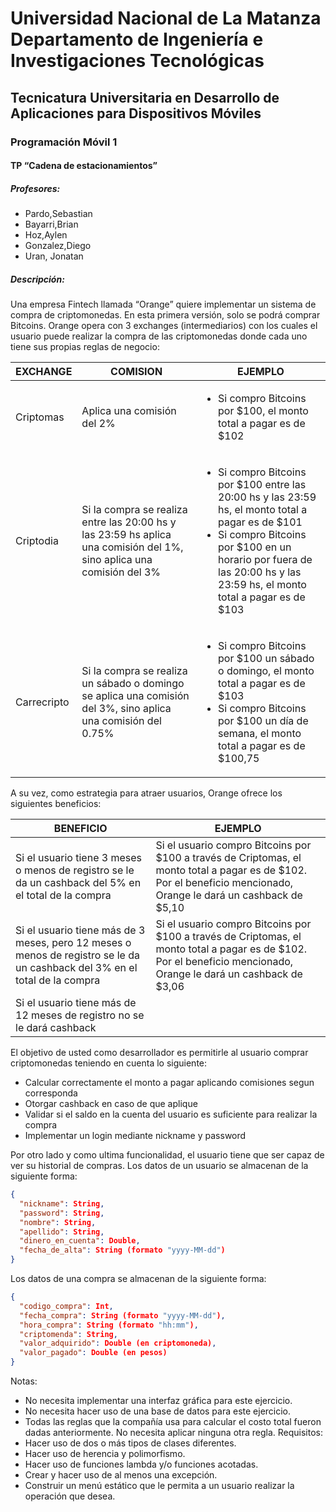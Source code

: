 # Universidad Nacional de La Matanza Departamento de Ingeniería e Investigaciones Tecnológicas
## Tecnicatura Universitaria en Desarrollo de Aplicaciones para Dispositivos Móviles
### Programación Móvil 1
#### TP “Cadena de estacionamientos”
##### Profesores:
- Pardo,Sebastian
-  Bayarri,Brian
- Hoz,Aylen
- Gonzalez,Diego
- Uran, Jonatan

##### Descripción:

Una empresa Fintech llamada “Orange” quiere implementar un sistema de compra de criptomonedas. En esta primera versión, solo se podrá comprar Bitcoins.
Orange opera con 3 exchanges (intermediarios) con los cuales el usuario puede realizar la compra de las criptomonedas donde cada uno tiene sus propias reglas de negocio:

| **EXCHANGE** | **COMISION**                                                                                                          | **EJEMPLO**                                                                                                                                                                                                                                     |
|--------------|-----------------------------------------------------------------------------------------------------------------------|-------------------------------------------------------------------------------------------------------------------------------------------------------------------------------------------------------------------------------------------------|
| Criptomas    | Aplica una comisión del 2%                                                                                            | <ul><li>Si compro Bitcoins por $100, el monto total a pagar es de $102</li></ul>                                                                                                                                                                |
| Criptodia    | Si la compra se realiza entre las 20:00 hs y las 23:59 hs aplica una comisión del 1%, sino aplica una comisión del 3% | <ul><li>Si compro Bitcoins por $100 entre las 20:00 hs y las 23:59 hs, el monto total a pagar es de $101</li><li>Si compro Bitcoins por $100 en un horario por fuera de las 20:00 hs y las 23:59 hs, el monto total a pagar es de $103</li><ul> |
| Carrecripto  | Si la compra se realiza un sábado o domingo se aplica una comisión del 3%, sino aplica una comisión del 0.75%         | <ul><li>Si compro Bitcoins por $100 un sábado o domingo, el monto total a pagar es de $103</li><li>Si compro Bitcoins por $100 un día de semana, el monto total a pagar es de $100,75</li></ul>                                                 |

A su vez, como estrategia para atraer usuarios, Orange ofrece los siguientes beneficios:

| **BENEFICIO**                                                                                                              | **EJEMPLO**                                                                                                                                                       |
|----------------------------------------------------------------------------------------------------------------------------|-------------------------------------------------------------------------------------------------------------------------------------------------------------------|
| Si el usuario tiene 3 meses o menos de registro se le da un cashback del 5% en el total de la compra                       | Si el usuario compro Bitcoins por $100 a través de Criptomas, el monto total a pagar es de $102. Por el beneficio mencionado, Orange le dará un cashback de $5,10 |
| Si el usuario tiene más de 3 meses, pero 12 meses o menos de registro se le da un cashback del 3% en el total de la compra | Si el usuario compro Bitcoins por $100 a través de Criptomas, el monto total a pagar es de $102. Por el beneficio mencionado, Orange le dará un cashback de $3,06 |
| Si el usuario tiene más de 12 meses de registro no se le dará cashback                                                     ||

El objetivo de usted como desarrollador es permitirle al usuario comprar criptomonedas teniendo en cuenta lo siguiente:
- Calcular correctamente el monto a pagar aplicando comisiones segun corresponda
- Otorgar cashback en caso de que aplique
- Validar si el saldo en la cuenta del usuario es suficiente para realizar la compra
- Implementar un login mediante nickname y password

Por otro lado y como ultima funcionalidad, el usuario tiene que ser capaz de ver su historial de compras.
Los datos de un usuario se almacenan de la siguiente forma:

````json
{
  "nickname": String,
  "password": String,
  "nombre": String,
  "apellido": String,
  "dinero_en_cuenta": Double,
  "fecha_de_alta": String (formato "yyyy-MM-dd")
}
````

Los datos de una compra se almacenan de la siguiente forma:

````json
{
  "codigo_compra": Int,
  "fecha_compra": String (formato "yyyy-MM-dd"), 
  "hora_compra": String (formato "hh:mm"),
  "criptomenda": String,
  "valor_adquirido": Double (en criptomoneda), 
  "valor_pagado": Double (en pesos)
}
````

Notas:
- No necesita implementar una interfaz gráfica para este ejercicio.
- No necesita hacer uso de una base de datos para este ejercicio.
- Todas las reglas que la compañía usa para calcular el costo total fueron dadas
  anteriormente. No necesita aplicar ninguna otra regla.
  Requisitos:
- Hacer uso de dos o más tipos de clases diferentes.
- Hacer uso de herencia y polimorfismo.
- Hacer uso de funciones lambda y/o funciones acotadas.
- Crear y hacer uso de al menos una excepción.
- Construir un menú estático que le permita a un usuario realizar la operación que desea.
